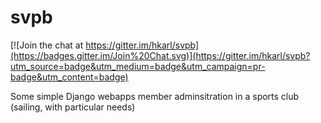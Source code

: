 svpb
====

[![Join the chat at https://gitter.im/hkarl/svpb](https://badges.gitter.im/Join%20Chat.svg)](https://gitter.im/hkarl/svpb?utm_source=badge&utm_medium=badge&utm_campaign=pr-badge&utm_content=badge)

Some simple Django webapps member adminsitration in a sports club (sailing, with particular needs) 
